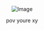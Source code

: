 <div align="center">

![Image](https://github.com/user-attachments/assets/a61c8bca-d417-433a-bc00-e1930a6b6f6f)

pov youre xy

<!---
yurivampire/yurivampire is a ✨ special ✨ repository because its `README.md` (this file) appears on your GitHub profile.
You can click the Preview link to take a look at your changes.
--->
